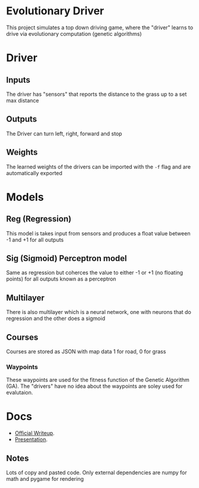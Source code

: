 # Evolutionary Driver

This project simulates a top down driving game, where the "driver" learns to 
drive via evolutionary computation (genetic algorithms)


# Driver
## Inputs
The driver has "sensors" that reports the distance to the grass up to a set max
distance

## Outputs
The Driver can turn left, right, forward and stop

## Weights
The learned weights of the drivers can be imported with the `-f` flag and are
automatically exported

# Models

## Reg (Regression)
This model is takes input from sensors and produces a float value between -1 and 
+1 for all outputs 

## Sig (Sigmoid) Perceptron model
Same as regression but coherces the value to either -1 or +1 (no floating 
points) for all outputs known as a perceptron

## Multilayer
There is also multilayer which is a neural network, one with neurons that do 
regression and the other does a sigmoid

## Courses
Courses are stored as JSON with map data 1 for road, 0 for grass

### Waypoints
These waypoints are used for the fitness function of the Genetic Algorithm (GA). 
The "drivers" have no idea about the waypoints are soley used for evalutaion.


# Docs
- [Official Writeup](./docs/CSE_841_Project_Proposal.pdf).
- [Presentation](./docs/Evolutionary_Driver.pdf).



## Notes
Lots of copy and pasted code. Only external dependencies are numpy for math and pygame for rendering

